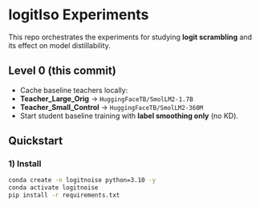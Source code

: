 # logitIso Experiments

This repo orchestrates the experiments for studying **logit scrambling** and its effect on model distillability.

## Level 0 (this commit)
- Cache baseline teachers locally:
- **Teacher_Large_Orig** → `HuggingFaceTB/SmolLM2-1.7B`
- **Teacher_Small_Control** → `HuggingFaceTB/SmolLM2-360M`
- Start student baseline training with **label smoothing only** (no KD).

## Quickstart

### 1) Install
```bash
conda create -n logitnoise python=3.10 -y
conda activate logitnoise
pip install -r requirements.txt